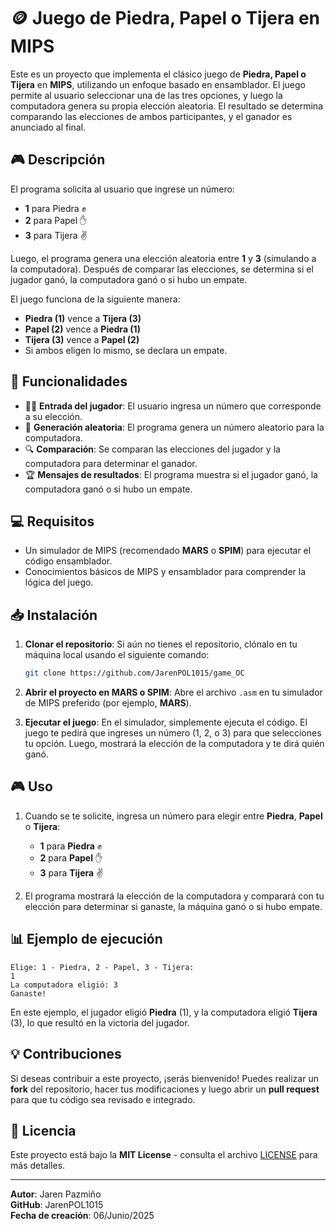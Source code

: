 
# 🪙 **Juego de Piedra, Papel o Tijera en MIPS**

Este es un proyecto que implementa el clásico juego de **Piedra, Papel o Tijera** en **MIPS**, utilizando un enfoque basado en ensamblador. El juego permite al usuario seleccionar una de las tres opciones, y luego la computadora genera su propia elección aleatoria. El resultado se determina comparando las elecciones de ambos participantes, y el ganador es anunciado al final.

## 🎮 **Descripción**

El programa solicita al usuario que ingrese un número:
- **1** para Piedra ✊
- **2** para Papel ✋
- **3** para Tijera ✌️

Luego, el programa genera una elección aleatoria entre **1** y **3** (simulando a la computadora). Después de comparar las elecciones, se determina si el jugador ganó, la computadora ganó o si hubo un empate.

El juego funciona de la siguiente manera:
- **Piedra (1)** vence a **Tijera (3)**
- **Papel (2)** vence a **Piedra (1)**
- **Tijera (3)** vence a **Papel (2)**
- Si ambos eligen lo mismo, se declara un empate.

## 🚀 **Funcionalidades**

- 🧑‍💻 **Entrada del jugador**: El usuario ingresa un número que corresponde a su elección.
- 🎲 **Generación aleatoria**: El programa genera un número aleatorio para la computadora.
- 🔍 **Comparación**: Se comparan las elecciones del jugador y la computadora para determinar el ganador.
- 🏆 **Mensajes de resultados**: El programa muestra si el jugador ganó, la computadora ganó o si hubo un empate.

## 💻 **Requisitos**

- Un simulador de MIPS (recomendado **MARS** o **SPIM**) para ejecutar el código ensamblador.
- Conocimientos básicos de MIPS y ensamblador para comprender la lógica del juego.

## 📥 **Instalación**

1. **Clonar el repositorio**:
   Si aún no tienes el repositorio, clónalo en tu máquina local usando el siguiente comando:

   ```bash
   git clone https://github.com/JarenPOL1015/game_OC
   ```

2. **Abrir el proyecto en MARS o SPIM**:
   Abre el archivo `.asm` en tu simulador de MIPS preferido (por ejemplo, **MARS**).

3. **Ejecutar el juego**:
   En el simulador, simplemente ejecuta el código. El juego te pedirá que ingreses un número (1, 2, o 3) para que selecciones tu opción. Luego, mostrará la elección de la computadora y te dirá quién ganó.

## 🎮 **Uso**

1. Cuando se te solicite, ingresa un número para elegir entre **Piedra**, **Papel** o **Tijera**:
   - **1** para **Piedra** ✊
   - **2** para **Papel** ✋
   - **3** para **Tijera** ✌️

2. El programa mostrará la elección de la computadora y comparará con tu elección para determinar si ganaste, la máquina ganó o si hubo empate.

## 📊 **Ejemplo de ejecución**

```plaintext
Elige: 1 - Piedra, 2 - Papel, 3 - Tijera: 
1
La computadora eligió: 3
Ganaste!
```

En este ejemplo, el jugador eligió **Piedra** (1), y la computadora eligió **Tijera** (3), lo que resultó en la victoria del jugador.

## 💡 **Contribuciones**

Si deseas contribuir a este proyecto, ¡serás bienvenido! Puedes realizar un **fork** del repositorio, hacer tus modificaciones y luego abrir un **pull request** para que tu código sea revisado e integrado.

## 📜 **Licencia**

Este proyecto está bajo la **MIT License** - consulta el archivo [LICENSE](LICENSE) para más detalles.

---

**Autor**: Jaren Pazmiño  
**GitHub**: JarenPOL1015  
**Fecha de creación**: 06/Junio/2025
